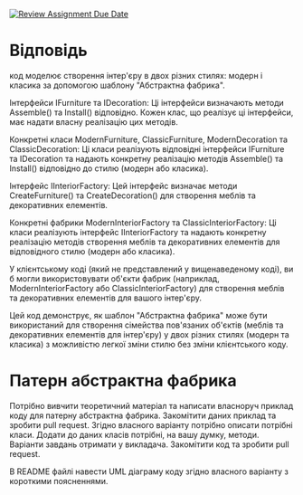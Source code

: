 [![Review Assignment Due Date](https://classroom.github.com/assets/deadline-readme-button-24ddc0f5d75046c5622901739e7c5dd533143b0c8e959d652212380cedb1ea36.svg)](https://classroom.github.com/a/UO7VGONk)
# Відповідь
код моделює створення інтер'єру в двох різних стилях: модерн і класика за допомогою шаблону "Абстрактна фабрика".

Інтерфейси IFurniture та IDecoration: Ці інтерфейси визначають методи Assemble() та Install() відповідно. Кожен клас, що реалізує ці інтерфейси, має надати власну реалізацію цих методів.

Конкретні класи ModernFurniture, ClassicFurniture, ModernDecoration та ClassicDecoration: Ці класи реалізують відповідні інтерфейси IFurniture та IDecoration та надають конкретну реалізацію методів Assemble() та Install() відповідно до стилю (модерн або класика).

Інтерфейс IInteriorFactory: Цей інтерфейс визначає методи CreateFurniture() та CreateDecoration() для створення меблів та декоративних елементів.

Конкретні фабрики ModernInteriorFactory та ClassicInteriorFactory: Ці класи реалізують інтерфейс IInteriorFactory та надають конкретну реалізацію методів створення меблів та декоративних елементів для відповідного стилю (модерн або класика).

У клієнтському коді (який не представлений у вищенаведеному коді), ви б могли використовувати об'єкти фабрик (наприклад, ModernInteriorFactory або ClassicInteriorFactory) для створення меблів та декоративних елементів для вашого інтер'єру.

Цей код демонструє, як шаблон "Абстрактна фабрика" може бути використаний для створення сімейства пов'язаних об'єктів (меблів та декоративних елементів для інтер'єру) у двох різних стилях (модерн та класика) з можливістю легкої зміни стилю без зміни клієнтського коду.

# Патерн абстрактна фабрика

Потрібно вивчити теоретичний матеріал та написати власноруч приклад коду для патерну абстрактна фабрика.
Закомітити даних приклад та зробити pull request.
Згідно власного варіанту потрібно описати потрібні класи. Додати до даних класів потрібні, на вашу думку, методи. Варіанти завдань отримати у викладача.
Закомітити код та зробити pull request.

В README файлі навести UML діаграму коду згідно власного варіанту з короткими поясненнями.
